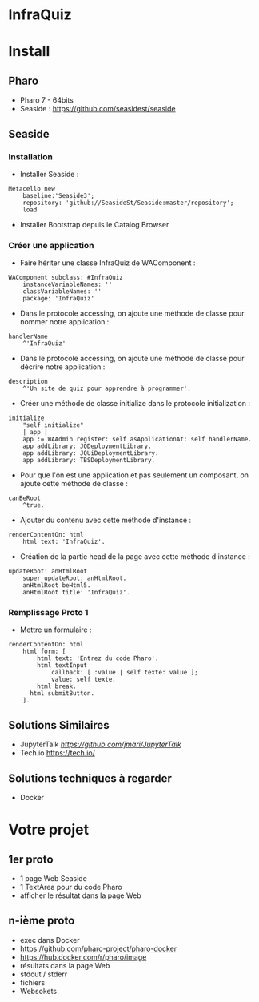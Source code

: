 # InfraQuiz

# Install

## Pharo 

- Pharo 7 - 64bits
- Seaside : https://github.com/seasidest/seaside

## Seaside

### Installation

- Installer Seaside :

```Smalltalk
Metacello new
    baseline:'Seaside3';
    repository: 'github://SeasideSt/Seaside:master/repository';
    load
```
- Installer Bootstrap depuis le Catalog Browser

### Créer une application

- Faire hériter une classe InfraQuiz de WAComponent :

```Smalltalk
WAComponent subclass: #InfraQuiz
	instanceVariableNames: ''
	classVariableNames: ''
	package: 'InfraQuiz'
```

- Dans le protocole accessing, on ajoute une méthode de classe pour nommer notre application :

```Smalltalk
handlerName
	^'InfraQuiz'
```
- Dans le protocole accessing, on ajoute une méthode de classe pour décrire notre application :

```Smalltalk
description
	^'Un site de quiz pour apprendre à programmer'.
```

- Créer une méthode de classe initialize dans le protocole initialization :

```Smalltalk
initialize
    "self initialize"
    | app |
    app := WAAdmin register: self asApplicationAt: self handlerName.
    app addLibrary: JQDeploymentLibrary.
    app addLibrary: JQUiDeploymentLibrary.
    app addLibrary: TBSDeploymentLibrary.
```
- Pour que l'on est une application et pas seulement un composant, on ajoute cette méthode de classe :

```Smalltalk
canBeRoot
	^true.
```

- Ajouter du contenu avec cette méthode d'instance :

```Smalltalk
renderContentOn: html
	html text: 'InfraQuiz'.
```

- Création de la partie head de la page avec cette méthode d'instance :

```Smalltalk
updateRoot: anHtmlRoot
	super updateRoot: anHtmlRoot.
	anHtmlRoot beHtml5.
	anHtmlRoot title: 'InfraQuiz'.
```

### Remplissage Proto 1

- Mettre un formulaire :

```Smalltalk
renderContentOn: html
	html form: [
		html text: 'Entrez du code Pharo'.
		html textInput
			callback: [ :value | self texte: value ];
			value: self texte.
		html break.
      html submitButton.
	].
```

## Solutions Similaires 

- JupyterTalk *https://github.com/jmari/JupyterTalk*
- Tech.io https://tech.io/

## Solutions techniques à regarder 

- Docker

# Votre projet

## 1er proto

- 1 page Web Seaside
- 1 TextArea pour du code Pharo
- afficher le résultat dans la page Web

## n-ième proto

- exec dans Docker 
- https://github.com/pharo-project/pharo-docker
- https://hub.docker.com/r/pharo/image
- résultats dans la page Web
- stdout / stderr
- fichiers
- Websokets


